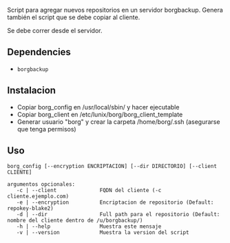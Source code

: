 Script para agregar nuevos repositorios en un servidor borgbackup. Genera también el script que se debe copiar al cliente.

Se debe correr desde el servidor.

## Dependencies
- ```borgbackup```

## Instalacion
- Copiar borg_config en /usr/local/sbin/ y hacer ejecutable
- Copiar borg_client en /etc/lunix/borg/borg_client_template
- Generar usuario "borg" y crear la carpeta /home/borg/.ssh (asegurarse que tenga permisos)

## Uso
```
borg_config [--encryption ENCRIPTACION] [--dir DIRECTORIO] [--client CLIENTE]

argumentos opcionales:
   -c | --client              FQDN del cliente (-c cliente.ejemplo.com)
   -e | --encryption          Encriptacion de repositorio (Default: repokey-blake2)
   -d | --dir                 Full path para el repositorio (Default: nombre del cliente dentro de /u/borgbackup/)
   -h | --help                Muestra este mensaje
   -v | --version             Muestra la version del script
```
